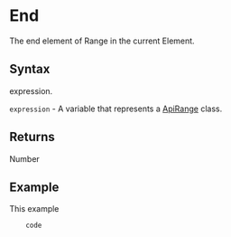 # End

The end element of Range in the current Element.

## Syntax

expression.

`expression` - A variable that represents a [ApiRange](../ApiRange.md) class.

## Returns

Number

## Example

This example

```javascript
	code
```